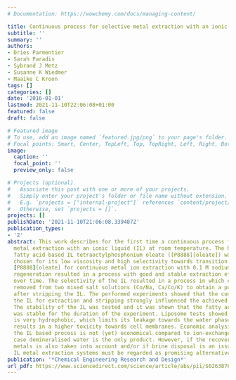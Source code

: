 ```yaml
---
# Documentation: https://wowchemy.com/docs/managing-content/

title: Continuous process for selective metal extraction with an ionic liquid
subtitle: ''
summary: ''
authors:
- Dries Parmentier
- Sarah Paradis
- Sybrand J Metz
- Susanne K Wiedmer
- Maaike C Kroon
tags: []
categories: []
date: '2016-01-01'
lastmod: 2021-11-10T22:06:08+01:00
featured: false
draft: false

# Featured image
# To use, add an image named `featured.jpg/png` to your page's folder.
# Focal points: Smart, Center, TopLeft, Top, TopRight, Left, Right, BottomLeft, Bottom, BottomRight.
image:
  caption: ''
  focal_point: ''
  preview_only: false

# Projects (optional).
#   Associate this post with one or more of your projects.
#   Simply enter your project's folder or file name without extension.
#   E.g. `projects = ["internal-project"]` references `content/project/deep-learning/index.md`.
#   Otherwise, set `projects = []`.
projects: []
publishDate: '2021-11-10T21:06:08.339487Z'
publication_types:
- '2'
abstract: This work describes for the first time a continuous process for selective
  metal extraction with an ionic liquid (IL) at room temperature. The hydrophobic
  fatty acid based IL tetraoctylphosphonium oleate ([P8888][oleate]) was specifically
  chosen for its low viscosity and high selectivity towards transition metals. Applying
  [P8888][oleate] for continuous metal ion extraction with 0.1 M sodium oxalate for
  regeneration resulted in a process with good and stable extraction efficiencies
  over time. The selectivity of the IL resulted in a process in which cobalt was selectively
  removed from two mixed salt solutions (Co/Na, Ca/Co/K) to obtain a pure cobalt stream
  after stripping the IL. The performed experiments showed that the contact time of
  the IL for extraction and stripping strongly influenced the achieved efficiencies.
  The stability of the IL was tested and it was shown that the fatty acid based IL
  was stable for the duration of the experiment. Liposome tests showed that the IL
  is very hydrophobic, which limits its leakage towards the water phase, but also
  results in a higher toxicity towards cell membranes. Economic analysis shows that
  the IL based process is not (yet) economical compared to ion-exchange resins, in
  case demineralised water is the only product. However, if the recovery of valuable
  metals is also taken into account and/or if brine disposal is an issue, then continuous
  IL metal extraction systems must be regarded as promising alternatives.
publication: '*Chemical Engineering Research and Design*'
url_pdf: https://www.sciencedirect.com/science/article/abs/pii/S0263876216300028
---
```

